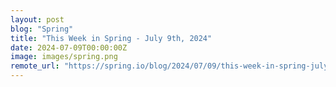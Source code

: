 ```yaml
---
layout: post
blog: "Spring"
title: "This Week in Spring - July 9th, 2024"
date: 2024-07-09T00:00:00Z
image: images/spring.png
remote_url: "https://spring.io/blog/2024/07/09/this-week-in-spring-july-9th-2024"
---
```

